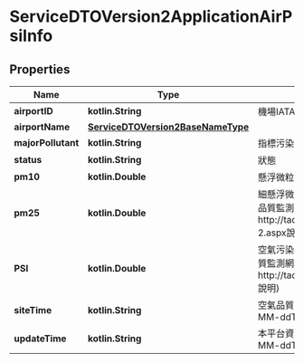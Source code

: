 
# ServiceDTOVersion2ApplicationAirPsiInfo

## Properties
Name | Type | Description | Notes
------------ | ------------- | ------------- | -------------
**airportID** | **kotlin.String** | 機場IATA國際代碼 | 
**airportName** | [**ServiceDTOVersion2BaseNameType**](ServiceDTOVersion2BaseNameType.md) |  |  [optional]
**majorPollutant** | **kotlin.String** | 指標污染物 | 
**status** | **kotlin.String** | 狀態 | 
**pm10** | **kotlin.Double** | 懸浮微粒濃度 | 
**pm25** | **kotlin.Double** | 細懸浮微粒濃度(請參考行政院環境保護署空氣品質監測網http://taqm.epa.gov.tw/taqm/tw/fpmi-2.aspx說明) | 
**PSI** | **kotlin.Double** | 空氣污染指標(請參考行政院環境保護署空氣品質監測網http://taqm.epa.gov.tw/taqm/tw/b0201.aspx說明) | 
**siteTime** | **kotlin.String** | 空氣品質監測站接收時間(ISO8601格式:yyyy-MM-ddTHH:mm:sszzz) | 
**updateTime** | **kotlin.String** | 本平台資料更新時間(ISO8601格式:yyyy-MM-ddTHH:mm:sszzz) | 



